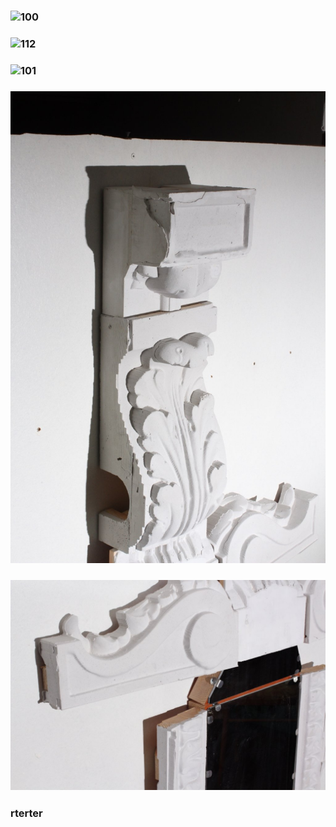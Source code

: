 
### ![100](/Follio/100.jpg)
### ![112](/Follio/112.jpg)
### ![101](/Follio/Making/101.jpg)
### ![114](/114.jpg)
### ![115](/115.jpg)
### rterter
